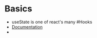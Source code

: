# Basics
- useState is one of react's many #Hooks
- [Documentation](https://react.dev/reference/react/useState)
- 